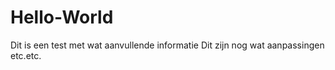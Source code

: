 # Hello-World
Dit is een test met wat aanvullende informatie
Dit zijn nog 
wat aanpassingen 
etc.etc.
